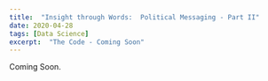 ```yaml
---
title:  "Insight through Words:  Political Messaging - Part II"
date: 2020-04-28
tags: [Data Science]
excerpt:  "The Code - Coming Soon"
---
```


Coming Soon.
